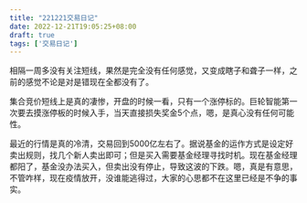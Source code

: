 ```yaml
---
title: "221221交易日记"
date: 2022-12-21T19:05:25+08:00
draft: true
tags: ['交易日记']
---
```


相隔一周多没有关注短线，果然是完全没有任何感觉，又变成瞎子和聋子一样，之前的感觉不论是对是错现在全都没有了。

集合竞价短线上是真的凄惨，开盘的时候一看，只有一个涨停标的。巨轮智能第一次要去摸涨停板的时候入手，当天直接损失奖金5个点，嗯，是真心没有任何可能性。

最近的行情是真的冷清，交易回到5000亿左右了。据说基金的运作方式是设定好卖出规则，找几个新人卖出即可；但是买入需要基金经理寻找时机。现在基金经理都阳了，基金没办法买入，但卖出没有停止，导致这波的下跌。嗯，真是有意思，不管咋样，现在疫情放开，没谁能逃得过，大家的心思都不在这里已经是不争的事实。


